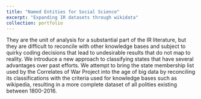 ```yaml
---
title: "Named Entities for Social Science"
excerpt: "Expanding IR datasets through wikidata"
collection: portfolio
---
```


They are the unit of analysis for a substantial part of the IR literature, but they are difficult to reconcile with other knowledge bases and subject to quirky coding decisions that lead to undesirable results that do not map to reality. We introduce a new approach to classifying states that have several advantages over past efforts. We attempt to bring the state membership list used by the Correlates of War Project into the age of big data by reconciling its classifications with the criteria used for knowledge bases such as wikipedia, resulting in a more complete dataset of all polities existing between 1800-2016.